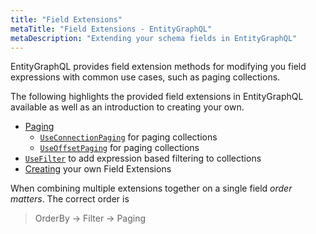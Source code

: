 ```yaml
---
title: "Field Extensions"
metaTitle: "Field Extensions - EntityGraphQL"
metaDescription: "Extending your schema fields in EntityGraphQL"
---
```


EntityGraphQL provides field extension methods for modifying you field expressions with common use cases, such as paging collections.

The following highlights the provided field extensions in EntityGraphQL available as well as an introduction to creating your own.

- [Paging](/field-extensions/01-paging)
    - [`UseConnectionPaging`](/field-extensions/01-paging#connectionpagingmodel) for paging collections
    - [`UseOffsetPaging`](/field-extensions/01-paging#offsetpaging) for paging collections
- [`UseFilter`](/field-extensions/02-filtering) to add expression based filtering to collections
- [Creating](/field-extensions/04-custom-extensions) your own Field Extensions

When combining multiple extensions together on a single field *order matters*. The correct order is
> OrderBy -> Filter -> Paging
